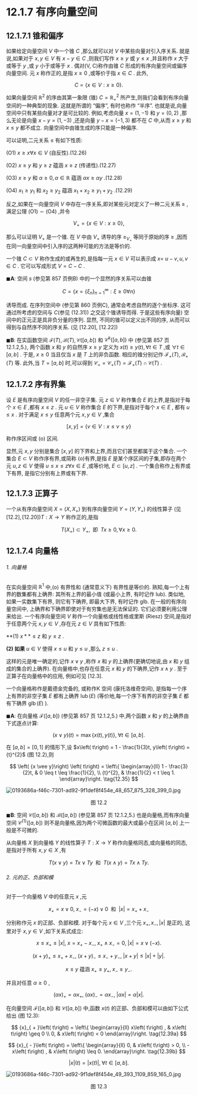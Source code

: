 # 12.1.7 有序向量空间

## 12.1.7.1 锥和偏序

如果给定向量空间 $V$ 中一个锥 $C$ ,那么就可以对 $V$ 中某些向量对引入序关系. 就是说,如果对于 $x, y \in  V$ 有 $x - y \in  C$ ,则我们写作 $x \geq  y$ 或 $y \leq  x$ ,并且称作 $x$ 大于或等于 $y$ ,或 $y$ 小于或等于 $x$ . 偶对(V, C)称作由锥 $C$ 形成的有序向量空间或偏序向量空间. 元 $x$ 称作正的,是指 $x \geq  0$ ,或等价于指 $x \in  C$ . 此外,

$$
C = \{ x \in  V : x \geq  0\} . \tag{12.25}
$$

如果向量空间 ${\mathbb{R}}^{2}$ 的序由其第一象限 (锥) $C = {\mathbb{R}}_{ + }^{2}$ 所产生,则我们会看到有序向量空间的一种典型的现象. 这就是所谓的 “偏序”, 有时也称作 “半序”. 也就是说,向量空间中只有某些向量对才是可比较的. 例如,考虑向量 $x = \left( {1, - 1}\right)$ 和 $y = \left( {0,2}\right)$ ,那么无论是向量 $x - y = \left( {1, - 3}\right)$ ,还是向量 $y - x = \left( {-1,3}\right)$ 都不在 $C$ 中,从而 $x \geq  y$ 和 $x \leq  y$ 都不成立. 向量空间中由锥生成的序只能是一种偏序.

可以证明,二元关系 $\leq$ 有如下性质:

(O1) $x \geq  x\forall x \in  V$ (自反性).(12.26)

(O2) $x \geq  y$ 和 $y \geq  z$ 蕴涵 $x \geq  z$ (传递性).(12.27)

(O3) $x \geq  y$ 和 $\alpha  \geq  0,\alpha  \in  \mathbb{R}$ 蕴涵 ${\alpha x} \geq  {\alpha y}$ .(12.28)

(O4) ${x}_{1} \geq  {y}_{1}$ 和 ${x}_{2} \geq  {y}_{2}$ 蕴涵 ${x}_{1} + {x}_{2} \geq  {y}_{1} + {y}_{2}$ .(12.29)

反之,如果在一向量空间 $V$ 中存在一序关系,即对某些元对定义了一种二元关系 $\geq$ ,满足公理 $\left( {\mathrm{O}1}\right)  \sim  \left( {\mathrm{O}4}\right)$ ,并令

$$
{V}_{ + } = \{ x \in  V : x \geq  0\} , \tag{12.30}
$$

那么可以证明 ${V}_{ + }$ 是一个锥. 在 $V$ 中由 ${V}_{ + }$ 诱导的序 ${ \geq  }_{{V}_{ + }}$ 等同于原始的序 $\geq$ ,因而在同一向量空间中引入序的这两种可能的方法是等价的.

一个锥 $C \subset  V$ 称作生成的或再生的,是指每一元 $x \in  V$ 可以表示成 $x =$ $u - v, u, v \in  C$ . 它可以写成形式 $V = C - C$ .

$\blacksquare \mathbf{A}$: 空间 $s$ (参见第 857 页例B) 中的一个显然的序关系可以由锥

$$
C = \left\{  {x = {\left\{  {\xi }_{n}\right\}  }_{n = 1}^{\infty } : \xi  \geq  0\forall n}\right\}   \tag{12.31}
$$

诱导而成. 在序列空间中 (参见第 860 页例C), 通常会考虑自然的逐个坐标序. 这可通过所考虑的空间与 $C\left( \text{参见 (12.31)) 之交这个锥诱导而得. 于是这些有序向量}\right)$ 空间中的正元正是具非负分量的序列. 显然, 不同的锥可以定义出不同的序, 从而可以得到与自然序不同的序关系. (见 [12.20], [12.22])

$\blacksquare \mathbf{B}$: 在实函数空间 $\mathcal{F}\left( T\right) ,\mathcal{B}\left( T\right) ,\mathcal{C}\left( \left\lbrack  {a, b}\right\rbrack  \right)$ 和 ${\mathcal{C}}^{k}\left( \left\lbrack  {a, b}\right\rbrack  \right)$ 中 (参见第 857 页 12.1.2,5.), 两个函数 $x$ 和 $y$ 的自然序 $x \geq  y$ 定义为 $x\left( t\right)  \geq  y\left( t\right) ,\forall t \in  T$ ,或 $\forall t \in  \left\lbrack  {a, b}\right\rbrack$ . 于是, $x \geq  0$ 当且仅当 $x$ 是 $T$ 上的非负函数. 相应的锥分别记作 ${\mathcal{F}}_{ + }\left( T\right) ,{\mathcal{B}}_{ + }\left( T\right)$ 等. 此外,当 $T = \left\lbrack  {a, b}\right\rbrack$ 时,可以得到 ${\mathcal{C}}_{ + } = {\mathcal{C}}_{ + }\left( T\right)  = {\mathcal{F}}_{ + }\left( T\right)  \cap  \mathcal{C}\left( T\right)$ .

## 12.1.7.2 序有界集

设 $E$ 是有序向量空间 $V$ 的任一非空子集. 元 $z \in  V$ 称作集合 $E$ 的上界,是指对于每个 $x \in  E$ ,都有 $x \leq  z$ . 元 $u \in  V$ 称作集合 $E$ 的下界,是指对于每个 $x \in  E$ , 都有 $u \leq  x$ . 对于满足 $x \leq  y$ 任意两个元 $x, y \in  V$ ,集合

$$
\left\lbrack  {x, y}\right\rbrack   = \{ v \in  V : x \leq  v \leq  y\}  \tag{12.32}
$$

称作序区间或 (o) 区间.

显然,元 $x, y$ 分别是集合 $\left\lbrack  {x, y}\right\rbrack$ 的下界和上界,而且它们甚至都属于这个集合. 一个集合 $E \subset  V$ 称作序有界,或简称 (o)有界,是指 $E$ 是某个序区间的子集,即存在两个元 $u, z \in  V$ 使得 $u \leq  x \leq  z\forall x \in  E$ ,或等价地, $E \subset  \left\lbrack  {u, z}\right\rbrack$ . 一个集合称作上有界或下有界, 是指它分别有上界或有下界.

## 12.1.7.3 正算子

一个从有序向量空间 $X = \left( {X,{X}_{ + }}\right)$ 到有序向量空间 $Y = \left( {Y,{Y}_{ + }}\right)$ 的线性算子 (见 $\left\lbrack  {12.2}\right\rbrack  ,\left\lbrack  {12.20}\right\rbrack  )T : X \rightarrow  Y$ 称作正的,是指

$$
T\left( {X}_{ + }\right)  \subset  {Y}_{ + },\;\text{ 即 }\;{Tx} \geq  0,\forall x \geq  0. \tag{12.33}
$$

## 12.1.7.4 向量格

###### 1. 向量格

在实向量空间 ${\mathbb{R}}^{1}$ 中,(o) 有界性和 (通常意义下) 有界性是等价的. 熟知,每一个上有界的数集都有上确界: 其所有上界的最小值 (或最小上界, 有时记作 lub). 类似地, 如果一实数集下有界, 则它有下确界, 即最大下界, 有时记作 glb. 在一般的有序向量空间中, 上确界和下确界即使对于有穷集也是无法保证的. 它们必须要利用公理来给出. 一个有序向量空间 $V$ 称作一个向量格或线性格或里斯 (Riesz) 空间,是指对于任意两个元 $x, y \in  V$ ,存在元 $z \in  V$ 具有如下性质:

**(1) $x** \leq  z$ 和 $y \leq  z$ .

**(2) 如果** $u \in  V$ 使得 $x \leq  u$ 和 $y \leq  u$ ,那么 $z \leq  u$ .

这样的元是唯一确定的,记作 $x \vee  y$ ,称作 $x$ 和 $y$ 的上确界(更确切地说,由 $x$ 和 $y$ 组成的集合的上确界). 在向量格中,也存在任意元 $x$ 和 $y$ 的下确界,记作 $x \land  y$ . 至于正算子在向量格中的应用, 例如可见 [12.3].

一个向量格称作是戴德金完备的, 或称作K 空间 (康托洛维奇空间), 是指每一个序上有界的非空子集 $E$ 都有上确界 $\operatorname{lub}\left( E\right)$ (等价地,每一个序下有界的非空子集 $E$ 都有下确界 $\operatorname{glb}\left( E\right)$ ).

$\blacksquare \mathbf{A}$: 在向量格 $\mathcal{F}\left( \left\lbrack  {a, b}\right\rbrack  \right)$ (参见第 857 页 12.1.2,5.) 中,两个函数 $x$ 和 $y$ 的上确界由下式逐点计算:

$$
\left( {x \vee  y}\right) \left( t\right)  = \max \{ x\left( t\right) , y\left( t\right) \} ,\;\forall t \in  \left\lbrack  {a, b}\right\rbrack  . \tag{12.34}
$$

在 $\left\lbrack  {a, b}\right\rbrack   = \left\lbrack  {0,1}\right\rbrack$ 的情形下,设 $x\left( t\right)  = 1 - \frac{1}{3}t, y\left( t\right)  = {t}^{2}$ (图 12.2),则

$$
\left( {x \vee  y}\right) \left( t\right)  = \left\{  \begin{array}{ll} 1 - \frac{3}{2}t, & 0 \leq  t \leq  \frac{1}{2}, \\  {t}^{2}, & \frac{1}{2} < t \leq  1. \end{array}\right.  \tag{12.35}
$$

![0193686a-f46c-7301-ad92-9f1def8f454e_48_657_875_328_399_0.jpg](/images/0193686a-f46c-7301-ad92-9f1def8f454e_48_657_875_328_399_0.jpg)

<center>图 12.2</center>

$\blacksquare \mathbf{B}$: 空间 $\mathcal{C}\left( \left\lbrack  {a, b}\right\rbrack  \right)$ 和 $\mathcal{B}\left( \left\lbrack  {a, b}\right\rbrack  \right)$ (参见第 857 页 12.1.2,5.) 也是向量格,而有序向量空间 ${\mathcal{C}}^{\left( 1\right) }\left( \left\lbrack  {a, b}\right\rbrack  \right)$ 则不是向量格,因为两个可微函数的最大或最小在区间 $\left\lbrack  {a, b}\right\rbrack$ 上一般是不可微的.

从向量格 $X$ 到向量格 $Y$ 的线性算子 $T : X \rightarrow  Y$ 称作向量格同态,或向量格的同态,是指对于所有 $x, y \in  X$ ,有

$$
T\left( {x \vee  y}\right)  = {Tx} \vee  {Ty}\;\text{ 和 }\;T\left( {x \land  y}\right)  = {Tx} \land  {Ty}. \tag{12.36}
$$

###### 2. 元的正、负部和模

对于一个向量格 $V$ 中的任意元 $x$ ,元

$$
{x}_{ + } = x \vee  0,\;{x}_{ - } = \left( {-x}\right)  \vee  0\;\text{ 和 }\;\left| x\right|  = {x}_{ + } + {x}_{ - } \tag{12.37}
$$

分别称作元 $x$ 的正部、负部和模. 对于每个元 $x \in  V$ ,三个元 ${x}_{ + },{x}_{ - },\left| x\right|$ 是正的, 这里对于 $x, y \in  V$ ,如下关系式成立:

$$
x \leq  {x}_{ + } \leq  \left| x\right| ,\;x = {x}_{ + } - {x}_{ - },\;{x}_{ + } \land  {x}_{ - } = 0,\;\left| x\right|  = x \vee  \left( {-x}\right) . \tag{12.38a}
$$

$$
{\left( x + y\right) }_{ + } \leq  {x}_{ + } + {x}_{ - },\;{\left( x + y\right) }_{ - } \leq  {x}_{ - } + {y}_{ - },\;\left| {x + y}\right|  \leq  \left| x\right|  + \left| y\right| . \tag{12.38b}
$$

$$
x \leq  y\text{ 蕴涵 }{x}_{ + } \leq  {y}_{ + },\;{x}_{ - } \geq  {y}_{ - }. \tag{12.38c}
$$

并且对任意 $\alpha  \geq  0$ ,

$$
{\left( \alpha x\right) }_{ + } = \alpha {x}_{ + },\;{\left( \alpha x\right) }_{ - } = \alpha {x}_{ - },\;\left| {\alpha x}\right|  = \alpha \left| x\right| . \tag{12.38d}
$$

在向量空间 $\mathcal{F}\left( \left\lbrack  {a, b}\right\rbrack  \right)$ 和 $\mathcal{C}\left( \left\lbrack  {a, b}\right\rbrack  \right)$ 中,函数 $x\left( t\right)$ 的正部、负部和模可以由如下公式给出 (图 12.3):

$$
{x}_{ + }\left( t\right)  = \left\{  \begin{array}{ll} x\left( t\right) , & x\left( t\right)  \geq  0 \\  0, & x\left( t\right)  < 0 \end{array}\right.  \tag{12.39a}
$$

$$
{x}_{ - }\left( t\right)  = \left\{  \begin{array}{ll} 0, & x\left( t\right)  > 0, \\   - x\left( t\right) , & x\left( t\right)  \leq  0. \end{array}\right.  \tag{12.39b}
$$

$$
\left| x\right| \left( t\right)  = \left| {x\left( t\right) }\right| ,\;\forall t \in  \left\lbrack  {a, b}\right\rbrack  . \tag{12.39c}
$$

![0193686a-f46c-7301-ad92-9f1def8f454e_49_393_1109_859_165_0.jpg](/images/0193686a-f46c-7301-ad92-9f1def8f454e_49_393_1109_859_165_0.jpg)

<center>图 12.3</center>

